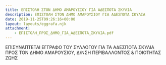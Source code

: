 ```yaml
---
title: ΕΠΙΣΤΟΛΗ ΣΤΟΝ ΔΗΜΟ ΑΜΑΡΟΥΣΙΟΥ ΓΙΑ ΑΔΕΣΠΟΤΑ ΣΚΥΛΙΑ
description: ΕΠΙΣΤΟΛΗ ΣΤΟΝ ΔΗΜΟ ΑΜΑΡΟΥΣΙΟΥ ΓΙΑ ΑΔΕΣΠΟΤΑ ΣΚΥΛΙΑ
date: 2019-11-25T09:26:16+00:00
layout: layouts/eggrafa.njk
attachment:
    - ΕΠΙΣΤΟΛΗ_ΠΡΟΣ_ΔΗΜΟ_ΓΙΑ_ΑΔΕΣΠΟΤΑ_ΣΚΥΛΙΑ.pdf
---
```

ΕΠΙΣΥΝΑΠΤΕΤΑΙ ΕΓΓΡΑΦΟ ΤΟΥ ΣΥΛΛΟΓΟΥ ΓΙΑ ΤΑ ΑΔΕΣΠΟΤΑ ΣΚΥΛΙΑ ΠΡΟΣ ΤΟΝ ΔΗΜΟ ΑΜΑΡΟΥΣΙΟΥ, Δ/ΝΣΗ ΠΕΡΙΒΑΛΛΟΝΤΟΣ &amp; ΠΟΙΟΤΗΤΑΣ ΖΩΗΣ
<!-- excerpt -->

